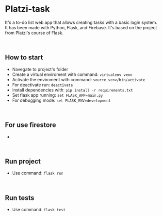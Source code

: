 # Platzi-task

It's a to-do list web app that allows creating tasks with a basic login system. It has been made with Python, Flask, and Firebase. It's based on the project from Platzi's course of Flask. 

<br>

## How to start

* Navegate to project's folder
* Create a virtual enviroment with command: `virtualenv venv`
* Activate the enviroment with command: `source venv/bin/activate`
* For deactivate run: `deactivate`
* Install dependencies with: `pip install -r requirements.txt`
* Set flask app running: `set FLASK_APP=main.py`
* For debugging mode: `set FLASK_ENV=development`

<br>

## For use firestore

* 

<br>

## Run project

* Use command: `flask run`

<br>

## Run tests

* Use command: `flask test`
